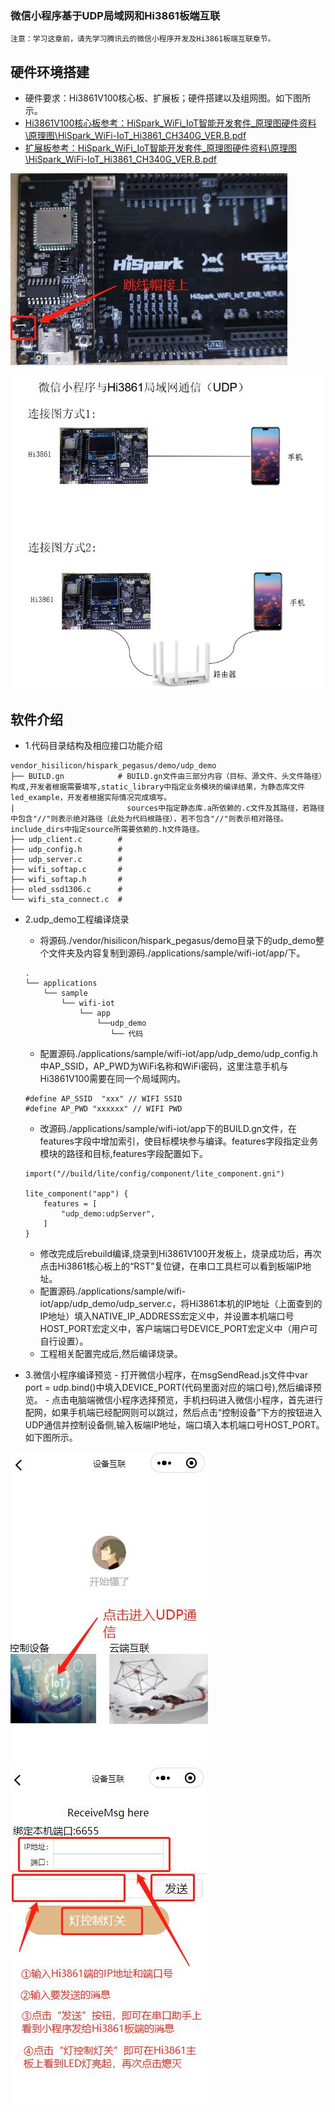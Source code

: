 ### 微信小程序基于UDP局域网和Hi3861板端互联
    注意：学习这章前，请先学习腾讯云的微信小程序开发及Hi3861板端互联章节。

## 硬件环境搭建
-    硬件要求：Hi3861V100核心板、扩展板；硬件搭建以及组网图。如下图所示。
-    [Hi3861V100核心板参考：HiSpark_WiFi_IoT智能开发套件_原理图硬件资料\原理图\HiSpark_WiFi-IoT_Hi3861_CH340G_VER.B.pdf](http://gitee.com/hihope_iot/embedded-race-hisilicon-track-2022/blob/master/%E7%A1%AC%E4%BB%B6%E8%B5%84%E6%96%99/HiSpark_WiFi_IoT%E6%99%BA%E8%83%BD%E5%AE%B6%E5%B1%85%E5%BC%80%E5%8F%91%E5%A5%97%E4%BB%B6_%E5%8E%9F%E7%90%86%E5%9B%BE.rar)
-    [扩展板参考：HiSpark_WiFi_IoT智能开发套件_原理图硬件资料\原理图\HiSpark_WiFi-IoT_Hi3861_CH340G_VER.B.pdf](http://gitee.com/hihope_iot/embedded-race-hisilicon-track-2022/blob/master/%E7%A1%AC%E4%BB%B6%E8%B5%84%E6%96%99/HiSpark_WiFi_IoT%E6%99%BA%E8%83%BD%E5%AE%B6%E5%B1%85%E5%BC%80%E5%8F%91%E5%A5%97%E4%BB%B6_%E5%8E%9F%E7%90%86%E5%9B%BE.rar)

![输入图片说明](../doc/figures/iottencent_demo/034iottencent.png)

![输入图片说明](../doc/figures/udp_demo/109udp.png)

## 软件介绍

-   1.代码目录结构及相应接口功能介绍
```
vendor_hisilicon/hispark_pegasus/demo/udp_demo
├── BUILD.gn            # BUILD.gn文件由三部分内容（目标、源文件、头文件路径）构成,开发者根据需要填写,static_library中指定业务模块的编译结果，为静态库文件led_example，开发者根据实际情况完成填写。
|                         sources中指定静态库.a所依赖的.c文件及其路径，若路径中包含"//"则表示绝对路径（此处为代码根路径），若不包含"//"则表示相对路径。include_dirs中指定source所需要依赖的.h文件路径。
├── udp_client.c        #
├── udp_config.h        # 
├── udp_server.c        # 
├── wifi_softap.c       # 
├── wifi_softap.h       # 
├── oled_ssd1306.c      # 
└── wifi_sta_connect.c  # 
```
-   2.udp_demo工程编译烧录
    -   将源码./vendor/hisilicon/hispark_pegasus/demo目录下的udp_demo整个文件夹及内容复制到源码./applications/sample/wifi-iot/app/下。
    ```
    .
    └── applications
        └── sample
            └── wifi-iot
                └── app
                    └──udp_demo
                       └── 代码   
    ```

    -   配置源码./applications/sample/wifi-iot/app/udp_demo/udp_config.h中AP_SSID，AP_PWD为WiFi名称和WiFi密码，这里注意手机与Hi3861V100需要在同一个局域网内。
    ```
    #define AP_SSID  "xxx" // WIFI SSID
    #define AP_PWD "xxxxxx" // WIFI PWD
    ```

    -    改源码./applications/sample/wifi-iot/app下的BUILD.gn文件，在features字段中增加索引，使目标模块参与编译。features字段指定业务模块的路径和目标,features字段配置如下。
    ```
    import("//build/lite/config/component/lite_component.gni")
    
    lite_component("app") {
        features = [
            "udp_demo:udpServer",
        ]
    }
    ```

    -    修改完成后rebuild编译,烧录到Hi3861V100开发板上，烧录成功后，再次点击Hi3861核心板上的“RST”复位键，在串口工具栏可以看到板端IP地址。
    -    配置源码./applications/sample/wifi-iot/app/udp_demo/udp_server.c，将Hi3861本机的IP地址（上面查到的IP地址）填入NATIVE_IP_ADDRESS宏定义中，并设置本机端口号HOST_PORT宏定义中，客户端端口号DEVICE_PORT宏定义中（用户可自行设置）。
    -    工程相关配置完成后,然后编译烧录。
-    3.微信小程序编译预览
    -    打开微信小程序，在msgSendRead.js文件中var port = udp.bind()中填入DEVICE_PORT(代码里面对应的端口号),然后编译预览。
    -    点击电脑端微信小程序选择预览，手机扫码进入微信小程序，首先进行配网，如果手机端已经配网则可以跳过，然后点击“控制设备”下方的按钮进入UDP通信并控制设备侧,输入板端IP地址，端口填入本机端口号HOST_PORT。如下图所示。

   ![输入图片说明](../doc/figures/udp_demo/110udp.png)![输入图片说明](../doc/figures/udp_demo/111udp.png)
